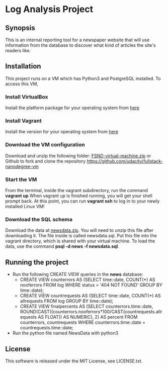 # Log Analysis Project
## Synopsis
This is an internal reporting tool for a newspaper website that will use information from the database to discover what kind of articles the site's readers like.
## Installation
This project runs on a VM which has Python3 and PostgreSQL installed. To access this VM,
### Install VirtualBox
Install the platform package for your operating system from [here](https://www.virtualbox.org/wiki/Downloads)
### Install Vagrant
Install the version for your operating system from [here](https://www.vagrantup.com/downloads.html)
### Download the VM configuration
Download and unzip the following folder: [FSND-virtual-machine.zip](https://d17h27t6h515a5.cloudfront.net/topher/2017/June/5948287e_fsnd-virtual-machine/fsnd-virtual-machine.zip) or Github to fork and clone the repository https://github.com/udacity/fullstack-nanodegree-vm
### Start the VM
From the terminal, inside the vagrant subdirectory, run the command **vagrant up**
When vagrant up is finished running, you will get your shell prompt back. At this point, you can run **vagrant ssh** to log in to your newly installed Linux VM!
### Download the SQL schema
Download the data at [newsdata.zip](https://d17h27t6h515a5.cloudfront.net/topher/2016/August/57b5f748_newsdata/newsdata.zip). You will need to unzip this file after downloading it. The file inside is called newsdata.sql. Put this file into the vagrant directory, which is shared with your virtual machine.
To load the data, use the command **psql -d news -f newsdata.sql**.
## Running the project
* Run the following CREATE VIEW queries in the **news** database:
    * CREATE VIEW counterrors AS 
    (SELECT time::date, COUNT(*) AS nooferrors
    FROM log
    WHERE status = '404 NOT FOUND'
    GROUP BY time::date);
    * CREATE VIEW countrequests AS
    (SELECT time::date, COUNT(*) AS allrequests
    FROM log
    GROUP BY time::date);
    * CREATE VIEW finalpercents AS 
    (SELECT counterrors.time::date, ROUND(CAST((counterrors.nooferrors*100/CAST(countrequests.allrequests AS FLOAT)) AS NUMERIC), 2) AS percent
    FROM counterrors, countrequests
    WHERE counterrors.time::date = countrequests.time::date;
* Run the python file named NewsData with python3
## License
This software is released under the MIT License, see LICENSE.txt.
